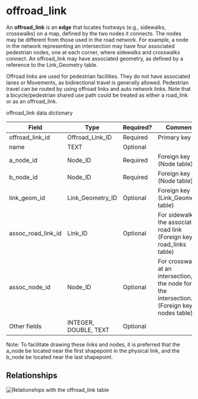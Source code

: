 # offroad\_link

An **offroad\_link** is an **edge** that locates footways (e.g.,
sidewalks, crosswalks) on a map, defined by the two nodes it connects.
The nodes may be different from those used in the road network. For
example, a node in the network representing an intersection may have
four associated pedestrian nodes, one at each corner, where sidewalks
and crosswalks connect. An offroad\_link may have associated geometry,
as defined by a reference to the Link_Geometry table.

Offroad links are used for pedestrian facilities. They do not have
associated lanes or Movements, as bidirectional travel is generally
allowed. Pedestrian travel can be routed by using offroad links and auto
network links. Note that a bicycle/pedestrian shared use path could be
treated as either a road\_link or as an offroad\_link.

offroad\_link data dictionary

| Field                                   | Type                  | Required? | Comment                                                                                                                                                                                                    |
| --------------------------------------- | --------------------- | --------- | ---------------------------------------------------------------------------------------------------------------------------------------------------------------------------------------------------------- |
| offroad_link\_id | Offroad_Link\_ID              | Required  | Primary key                                                                                                                                                                                                |
| name                                    | TEXT                  | Optional  |                                                                                                                                                                                                            |
| a\_node_id                                 | Node\_ID            | Required  | Foreign key (Node table)                                                                                                                                                                             |
| b\_node_id                                 | Node\_ID            | Required  | Foreign key (Node table)                                                                                                                                                                                  |
| link_geom\_id                      | Link_Geometry\_ID    | Optional  | Foreign key (Link_Geometry table)                                                                                                                                                                        |
| assoc\_road\_link_id                     | Link\_ID              | Optional  | For sidewalks, the associated road link (Foreign key, road\_links table)                                                                                                                                   |
| assoc\_node_id                       | Node\_ID              | Optional  | For crosswalks at an intersection, the node for the intersection. (Foreign key, nodes table) |
| Other fields                            | INTEGER, DOUBLE, TEXT | Optional  |                                                                                                                                                                                                            |
  
Note: To facilitate drawing these links and nodes, it is preferred that
    the a\_node be located near the first shapepoint in the physical
    link, and the b\_node be located near the last shapepoint.

## Relationships
![Relationships with the offroad_link table](https://github.com/zephyr-data-specs/GMNS/raw/master/Images/ER_diagrams/offroad_link.png)